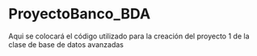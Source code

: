 # ProyectoBanco_BDA
Aqui se colocará el código utilizado para la creación del proyecto 1 de la clase de base de datos avanzadas
